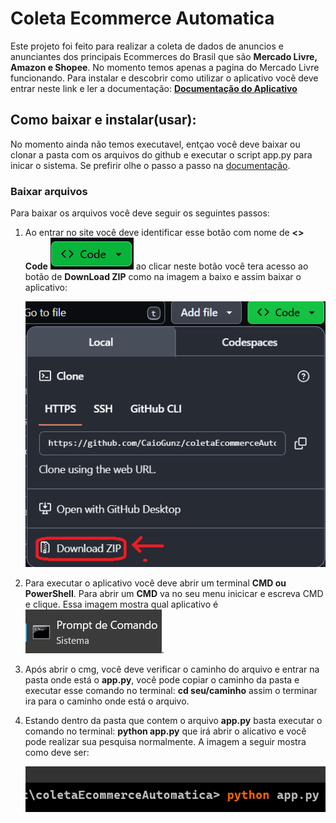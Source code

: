 # Coleta Ecommerce Automatica 

Este projeto foi feito para realizar a coleta de dados de anuncios e anunciantes dos principais Ecommerces do Brasil que são **Mercado Livre, Amazon e Shopee**. No momento temos apenas a pagina do Mercado Livre funcionando. Para instalar e descobrir como utilizar o aplicativo você deve entrar neste link e ler a documentação: [**Documentação do Aplicativo**](https://caiogunz.github.io/coletaEcommerceAutomatica/)

## Como baixar e instalar(usar):

No momento ainda não temos executavel, entçao você deve baixar ou clonar a pasta com os arquivos do github e executar o script app.py para inicar o sistema. Se prefirir olhe o passo a passo na [documentação](https://caiogunz.github.io/coletaEcommerceAutomatica/).

### Baixar arquivos

Para baixar os arquivos você deve seguir os seguintes passos:

1. Ao entrar no site você deve identificar esse botão com nome de **<> Code** ![Botao baixar github](./assets/botaoCodeGithub.png)  ao clicar neste botão você tera acesso ao botão de **DownLoad ZIP** como na imagem a baixo e assim baixar o aplicativo:

    ![Imagen download zip](./assets/botaoDownloadGithub.png)

2. Para executar o aplicativo você deve abrir um terminal **CMD ou PowerShell**. Para abrir um **CMD** va no seu menu inicicar e escreva CMD e clique. Essa imagem mostra qual aplicativo é ![Imagem CMD](./assets/imagensCMDIcon.png).

3. Após abrir o cmg, você deve verificar o caminho do arquivo e entrar na pasta onde está o **app.py**, você pode copiar o caminho da pasta e executar esse comando no terminal: **cd seu/caminho** assim o terminar ira para o caminho onde está o arquivo.

4. Estando dentro da pasta que contem o arquivo **app.py** basta executar o comando no terminal: **python app.py** que irá abrir o alicativo e você pode realizar sua pesquisa normalmente. A imagem a seguir mostra como deve ser:

    ![Comando no terminal](./assets/imagemComandoCMD.png)




